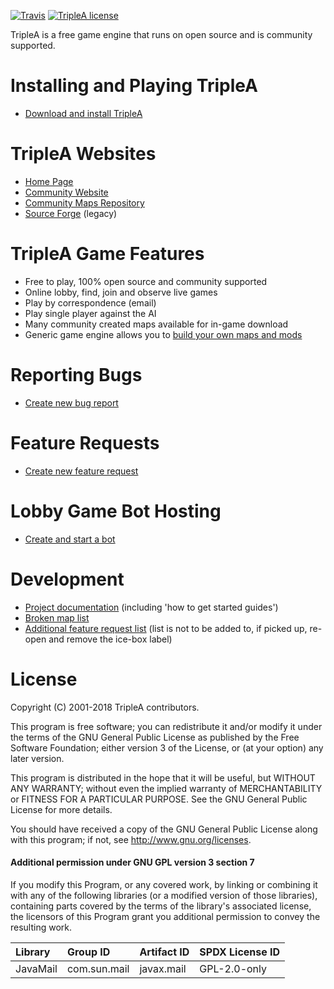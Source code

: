 [![Travis](https://img.shields.io/travis/triplea-game/triplea.svg?style=flat-square)](https://travis-ci.org/triplea-game/triplea)
[![TripleA license](https://img.shields.io/github/license/triplea-game/triplea.svg?style=flat-square)](https://github.com/triplea-game/triplea/blob/master/LICENSE)

TripleA is a free game engine that runs on open source and is community supported.

# Installing and Playing TripleA

- [Download and install TripleA](http://triplea-game.org/download/)

# TripleA Websites

- [Home Page](http://triplea-game.org/)
- [Community Website](https://forums.triplea-game.org/)
- [Community Maps Repository](https://github.com/triplea-maps/)
- [Source Forge](https://sourceforge.net/projects/triplea/) (legacy)

# TripleA Game Features

- Free to play, 100% open source and community supported
- Online lobby, find, join and observe live games
- Play by correspondence (email)
- Play single player against the AI
- Many community created maps available for in-game download
- Generic game engine allows you to [build your own maps and mods](https://github.com/triplea-maps/Project)

# Reporting Bugs

- [Create new bug report](https://github.com/triplea-game/triplea/issues/new)

# Feature Requests

- [Create new feature request](https://forums.triplea-game.org/category/42/feature-requests-and-ideas)

# Lobby Game Bot Hosting

- [Create and start a bot](https://github.com/triplea-game/lobby#bots)

# Development

- [Project documentation](https://github.com/triplea-game/triplea/tree/master/docs/dev) (including 'how to get started guides')
- [Broken map list](https://github.com/triplea-game/triplea/wiki/Broken-Maps)
- [Additional feature request list](https://github.com/triplea-game/triplea/issues?q=label%3A%22ice+box+-+close+and+revisit+later%22+is%3Aclosed) (list is not to be added to, if picked up, re-open and remove the ice-box label)

# License

Copyright (C) 2001-2018 TripleA contributors.

This program is free software; you can redistribute it and/or modify it under the terms of the GNU General Public License as published by the Free Software Foundation; either version 3 of the License, or (at your option) any later version.

This program is distributed in the hope that it will be useful, but WITHOUT ANY WARRANTY; without even the implied warranty of MERCHANTABILITY or FITNESS FOR A PARTICULAR PURPOSE. See the GNU General Public License for more details.

You should have received a copy of the GNU General Public License along with this program; if not, see http://www.gnu.org/licenses.

#### Additional permission under GNU GPL version 3 section 7

If you modify this Program, or any covered work, by linking or combining it with any of the following libraries (or a modified version of those libraries), containing parts covered by the terms of the library's associated license, the licensors of this Program grant you additional permission to convey the resulting work.

Library | Group ID | Artifact ID | SPDX License ID
:-- | :-- | :-- | :--
JavaMail | com.sun.mail | javax.mail | GPL-2.0-only
